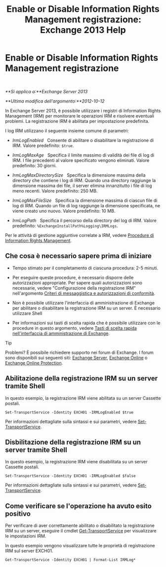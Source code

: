 ﻿---
title: 'Enable or Disable Information Rights Management registrazione: Exchange 2013 Help'
TOCTitle: Enable or Disable Information Rights Management registrazione
ms:assetid: 6933bc65-4d98-4878-9167-0e9eaac68b6b
ms:mtpsurl: https://technet.microsoft.com/it-it/library/Ff686962(v=EXCHG.150)
ms:contentKeyID: 50480871
ms.date: 05/22/2018
mtps_version: v=EXCHG.150
ms.translationtype: MT
---

# Enable or Disable Information Rights Management registrazione

 

_**Si applica a:**Exchange Server 2013_

_**Ultima modifica dell'argomento:**2012-10-12_

In Exchange Server 2013, è possibile utilizzare i registri di Information Rights Management (IRM) per monitorare le operazioni IRM e risolvere eventuali problemi. La registrazione IRM è abilitata per impostazione predefinita.

I log IRM utilizzano il seguente insieme comune di parametri:

  - *IrmLogEnabled*   Consente di abilitare o disabilitare la registrazione di IRM. Valore predefinito: `$true`.

  - *IrmLogMaxAge*   Specifica il limite massimo di validità dei file di log di IRM. I file precedenti al valore specificato vengono eliminati. Valore predefinito: 30 giorni.

  - *IrmLogMaxDirectorySize*   Specifica la dimensione massima della directory che contiene i log di IRM. Quando una directory raggiunge la dimensione massima dei file, il server elimina innanzitutto i file di log meno recenti. Valore predefinito: 250 MB.

  - *IrmLogMaxFileSize*   Specifica la dimensione massima di ciascun file di log di IRM. Quando un file di log raggiunge la dimensione specificata, ne viene creato uno nuovo. Valore predefinito: 10 MB.

  - *IrmLogPath*   Specifica il percorso della directory del log di IRM. Valore predefinito: `%ExchangeInstallPath%Logging\IRMLogs`.

Per le attività di gestione aggiuntive correlate a IRM, vedere [Procedure di Information Rights Management](information-rights-management-procedures-exchange-2013-help.md).

## Che cosa è necessario sapere prima di iniziare

  - Tempo stimato per il completamento di ciascuna procedura: 2-5 minuti.

  - Per eseguire queste procedure, è necessario disporre delle autorizzazioni appropriate. Per sapere quali autorizzazioni sono necessarie, vedere "Configurazione della registrazione IRM" nell'argomento [Criteri di messaggistica e autorizzazioni di conformità](messaging-policy-and-compliance-permissions-exchange-2013-help.md).

  - Non è possibile utilizzare l'interfaccia di amministrazione di Exchange per abilitare o disabilitare la registrazione IRM su un server. È necessario utilizzare Shell

  - Per informazioni sui tasti di scelta rapida che è possibile utilizzare con le procedure in questo argomento, vedere [Tasti di scelta rapida nell'interfaccia di amministrazione di Exchange](keyboard-shortcuts-in-the-exchange-admin-center-exchange-online-protection-help.md).


> [!TIP]
> Problemi? È possibile richiedere supporto nei forum di Exchange. I forum sono disponibili sui seguenti siti: <A href="https://go.microsoft.com/fwlink/p/?linkid=60612">Exchange Server</A>, <A href="https://go.microsoft.com/fwlink/p/?linkid=267542">Exchange Online</A> o <A href="https://go.microsoft.com/fwlink/p/?linkid=285351">Exchange Online Protection</A>.



## Abilitazione della registrazione IRM su un server tramite Shell

In questo esempio, la registrazione IRM viene abilitata su un server Cassette postali.

    Set-TransportService -Identity EXCH01 -IRMLogEnabled $true

Per informazioni dettagliate sulla sintassi e sui parametri, vedere [Set-TransportService](https://technet.microsoft.com/it-it/library/jj215682\(v=exchg.150\)).

## Disbilitazione della registrazione IRM su un server tramite Shell

In questo esempio, la registrazione IRM viene disabilitata su un server Cassette postali.

    Set-TransportService -Identity EXCH01 -IRMLogEnabled $false

Per informazioni dettagliate sulla sintassi e sui parametri, vedere [Set-TransportService](https://technet.microsoft.com/it-it/library/jj215682\(v=exchg.150\)).

## Come verificare se l'operazione ha avuto esito positivo

Per verificare di aver correttamente abilitato o disabilitato la registrazione IRM su un server, eseguire il cmdlet [Get-TransportService](https://technet.microsoft.com/it-it/library/jj215746\(v=exchg.150\)) per visualizzare le impostazioni IRM.

In questo esempio vengono visualizzare tutte le proprietà di registrazione IRM sul server EXCH01.

    Get-TransportService -Identity EXCH01 | Format-List IRMLog*

